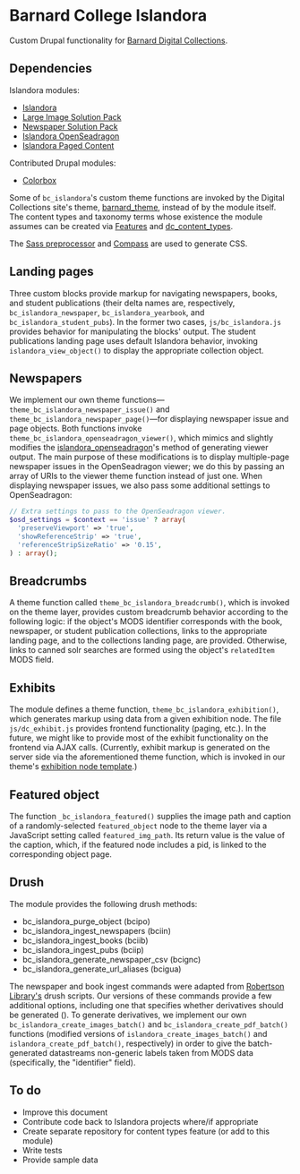 # Barnard College Islandora

Custom Drupal functionality for [Barnard Digital Collections](http://digitalcollections.barnard.edu).

## Dependencies

Islandora modules:

* [Islandora](https://github.com/Islandora/islandora)
* [Large Image Solution Pack](https://github.com/Islandora/islandora_solution_pack_large_image)
* [Newspaper Solution Pack](https://github.com/Islandora/islandora_solution_pack_newspaper)
* [Islandora OpenSeadragon](https://github.com/Islandora/islandora_openseadragon)
* [Islandora Paged Content](https://github.com/Islandora/islandora_paged_content)

Contributed Drupal modules:

* [Colorbox](http://drupal.org/project/colorbox)

Some of `bc_islandora`'s custom theme functions are invoked by the Digital Collections site's theme, [barnard_theme](https://github.com/BarnardArchives/barnard_theme), instead of by the module itself. The content types and taxonomy terms whose existence the module assumes can be created via [Features](http://drupal.org/project/features) and [dc_content_types](https://github.com/BarnardArchives/digitalcollections.barnard.edu/tree/master/sites/all/modules/dc_content_types).

The [Sass preprocessor](http://sass-lang.com/) and [Compass](http://compass-style.org/) are used to generate CSS.

## Landing pages

Three custom blocks provide markup for navigating newspapers, books, and student publications (their delta names are, respectively, `bc_islandora_newspaper`, `bc_islandora_yearbook`, and `bc_islandora_student_pubs`). In the former two cases, `js/bc_islandora.js` provides behavior for manipulating the blocks' output. The student publications landing page uses default Islandora behavior, invoking `islandora_view_object()` to display the appropriate collection object.

## Newspapers

We implement our own theme functions—`theme_bc_islandora_newspaper_issue()` and `theme_bc_islandora_newspaper_page()`—for displaying newspaper issue and page objects. Both functions invoke `theme_bc_islandora_openseadragon_viewer()`, which mimics and slightly modifies the [islandora_openseadragon](https://github.com/Islandora/islandora_openseadragon)'s method of generating viewer output. The main purpose of these modifications is to display multiple-page newspaper issues in the OpenSeadragon viewer; we do this by passing an array of URIs to the viewer theme function instead of just one. When displaying newspaper issues, we also pass some additional settings to OpenSeadragon:

```php
// Extra settings to pass to the OpenSeadragon viewer.
$osd_settings = $context == 'issue' ? array(
  'preserveViewport' => 'true',
  'showReferenceStrip' => 'true',
  'referenceStripSizeRatio' => '0.15',
) : array();
```

## Breadcrumbs

A theme function called `theme_bc_islandora_breadcrumb()`, which is invoked on the theme layer, provides custom breadcrumb behavior according to the following logic: if the object's MODS identifier corresponds with the book, newspaper, or student publication collections, links to the appropriate landing page, and to the collections landing page, are provided. Otherwise, links to canned solr searches are formed using the object's `relatedItem` MODS field.

## Exhibits

The module defines a theme function, `theme_bc_islandora_exhibition()`, which generates markup using data from a given exhibition node. The file `js/dc_exhibit.js` provides frontend functionality (paging, etc.). In the future, we might like to provide most of the exhibit functionality on the frontend via AJAX calls. (Currently, exhibit markup is generated on the server side via the aforementioned theme function, which is invoked in our theme's [exhibition node template](https://github.com/BarnardArchives/barnard_theme/blob/master/templates/node--exhibition.tpl.php).)

## Featured object

The function `_bc_islandora_featured()` supplies the image path and caption of a randomly-selected `featured_object` node to the theme layer via a JavaScript setting called `featured_img_path`. Its return value is the value of the caption, which, if the featured node includes a pid, is linked to the corresponding object page.

## Drush

The module provides the following drush methods:

* bc_islandora_purge_object (bcipo)
* bc_islandora_ingest_newspapers (bciin)
* bc_islandora_ingest_books (bciib)
* bc_islandora_ingest_pubs (bciip)
* bc_islandora_generate_newspaper_csv (bcignc)
* bc_islandora_generate_url_aliases (bcigua)

The newspaper and book ingest commands were adapted from [Robertson Library's](https://github.com/roblib/scripts/tree/master/drush/drupal7) drush scripts. Our versions of these commands provide a few additional options, including one that specifies whether derivatives should be generated (). To generate derivatives, we implement our own `bc_islandora_create_images_batch()` and `bc_islandora_create_pdf_batch()` functions (modified versions of `islandora_create_images_batch()` and `islandora_create_pdf_batch()`, respectively) in order to  give the batch-generated datastreams non-generic labels taken from MODS data (specifically, the "identifier" field).

## To do

* Improve this document
* Contribute code back to Islandora projects where/if appropriate
* Create separate repository for content types feature (or add to this module)
* Write tests
* Provide sample data
